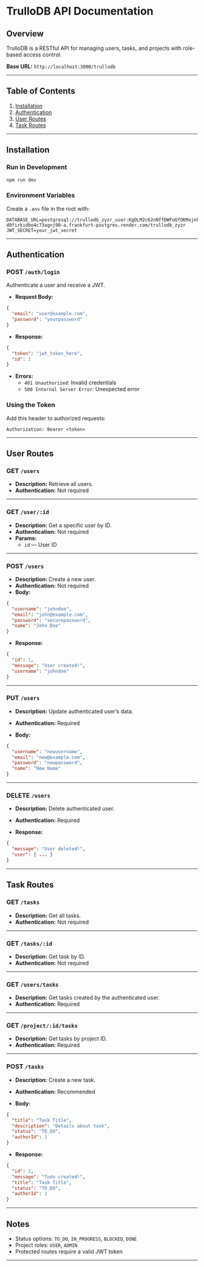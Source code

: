 
# TrulloDB API Documentation

## Overview

TrulloDB is a RESTful API for managing users, tasks, and projects with role-based access control.

**Base URL:** `http://localhost:3000/trullodb`

---

## Table of Contents

1. [Installation](#installation)
2. [Authentication](#authentication)
3. [User Routes](#user-routes)
4. [Task Routes](#task-routes)

---

## Installation

### Run in Development
```bash
npm run dev
```

### Environment Variables

Create a `.env` file in the root with:

```env
DATABASE_URL=postgresql://trullodb_zyzr_user:KgDLM2c62nNffDWFoQfOKMxjnkiQ4DnD@dpg-d0firkidbo4c73agnj90-a.frankfurt-postgres.render.com/trullodb_zyzr
JWT_SECRET=your_jwt_secret
```

---

## Authentication

### POST `/auth/login`

Authenticate a user and receive a JWT.

- **Request Body:**

```json
{
  "email": "user@example.com",
  "password": "yourpassword"
}
```

- **Response:**

```json
{
  "token": "jwt_token_here",
  "id": 1
}
```

- **Errors:**
  - `401 Unauthorized`: Invalid credentials
  - `500 Internal Server Error`: Unexpected error

### Using the Token

Add this header to authorized requests:

```
Authorization: Bearer <token>
```

---

## User Routes

### GET `/users`

- **Description:** Retrieve all users.
- **Authentication:** Not required

---

### GET `/user/:id`

- **Description:** Get a specific user by ID.
- **Authentication:** Not required
- **Params:**
  - `id` — User ID

---

### POST `/users`

- **Description:** Create a new user.
- **Authentication:** Not required
- **Body:**

```json
{
  "username": "johndoe",
  "email": "john@example.com",
  "password": "securepassword",
  "name": "John Doe"
}
```

- **Response:**

```json
{
  "id": 1,
  "message": "User created!",
  "username": "johndoe"
}
```

---

### PUT `/users`

- **Description:** Update authenticated user’s data.
- **Authentication:** Required

- **Body:**

```json
{
  "username": "newusername",
  "email": "new@example.com",
  "password": "newpassword",
  "name": "New Name"
}
```

---

### DELETE `/users`

- **Description:** Delete authenticated user.
- **Authentication:** Required

- **Response:**

```json
{
  "message": "User deleted!",
  "user": { ... }
}
```

---

## Task Routes

### GET `/tasks`

- **Description:** Get all tasks.
- **Authentication:** Not required

---

### GET `/tasks/:id`

- **Description:** Get task by ID.
- **Authentication:** Not required

---

### GET `/users/tasks`

- **Description:** Get tasks created by the authenticated user.
- **Authentication:** Required

---

### GET `/project/:id/tasks`

- **Description:** Get tasks by project ID.
- **Authentication:** Required

---

### POST `/tasks`

- **Description:** Create a new task.
- **Authentication:** Recommended

- **Body:**

```json
{
  "title": "Task Title",
  "description": "Details about task",
  "status": "TO_DO",
  "authorId": 1
}
```

- **Response:**

```json
{
  "id": 2,
  "message": "Todo created!",
  "title": "Task Title",
  "status": "TO_DO",
  "authorId": 1
}
```

---

## Notes

- Status options: `TO_DO`, `IN_PROGRESS`, `BLOCKED`, `DONE`
- Project roles: `USER`, `ADMIN`
- Protected routes require a valid JWT token

---
